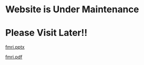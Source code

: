 # Website is Under Maintenance 
# Please Visit Later!!


[fmri.pptx](https://github.com/pchourasia1/pchourasia1.github.io/files/11264870/fmri.pptx)

[fmri.pdf](https://github.com/pchourasia1/pchourasia1.github.io/files/11264873/fmri.pdf)
